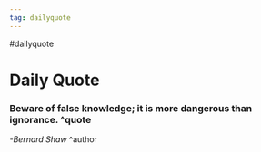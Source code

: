 ```yaml
---
tag: dailyquote
---
```


#dailyquote

# Daily Quote

### Beware of false knowledge; it is more dangerous than ignorance. ^quote
*-Bernard Shaw* ^author
